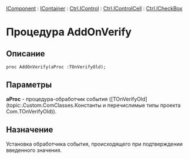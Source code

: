 ﻿---
Link: .Ctrl.ICheckBox.@AddOnVerify
---

[IComponent](topic:Com.Custom.ComClasses.IComponent.Default) :
[IContainer](topic:Com.Custom.ComClasses.IContainer.Default) :
[Ctrl.IControl](topic:Com.Custom.ComClasses.Ctrl.IControl.Default) :
[Ctrl.IControlCell](topic:Com.Custom.ComClasses.Ctrl.IControlCell.Default) :
[Ctrl.ICheckBox](Default)

# Процедура AddOnVerify

## Описание

    proc AddOnVerify(aProc :TOnVerifyOld);

## Параметры

**aProc** - процедура-обработчик события ([TOnVerifyOld](topic:.Custom.ComClasses.Константы и перечислимые типы проекта Com.TOnVerifyOld)).

## Назначение

Установка обработчика события, происходящего при подтверждении введенного значения.